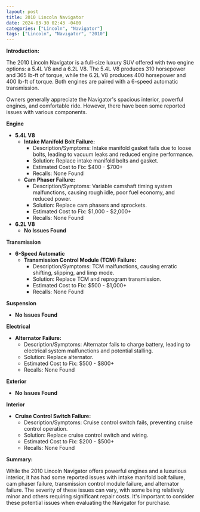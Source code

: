 ```yaml
---
layout: post
title: 2010 Lincoln Navigator
date: 2024-03-30 02:43 -0400
categories: ["Lincoln", "Navigator"]
tags: ["Lincoln", "Navigator", "2010"]
---
```

**Introduction:**

The 2010 Lincoln Navigator is a full-size luxury SUV offered with two engine options: a 5.4L V8 and a 6.2L V8. The 5.4L V8 produces 310 horsepower and 365 lb-ft of torque, while the 6.2L V8 produces 400 horsepower and 400 lb-ft of torque. Both engines are paired with a 6-speed automatic transmission.

Owners generally appreciate the Navigator's spacious interior, powerful engines, and comfortable ride. However, there have been some reported issues with various components.

**Engine**

* **5.4L V8**
    * **Intake Manifold Bolt Failure:**
        * Description/Symptoms: Intake manifold gasket fails due to loose bolts, leading to vacuum leaks and reduced engine performance.
        * Solution: Replace intake manifold bolts and gasket.
        * Estimated Cost to Fix: $400 - $700+
        * Recalls: None Found
    * **Cam Phaser Failure:**
        * Description/Symptoms: Variable camshaft timing system malfunctions, causing rough idle, poor fuel economy, and reduced power.
        * Solution: Replace cam phasers and sprockets.
        * Estimated Cost to Fix: $1,000 - $2,000+
        * Recalls: None Found
* **6.2L V8**
    * **No Issues Found**

**Transmission**

* **6-Speed Automatic**
    * **Transmission Control Module (TCM) Failure:**
        * Description/Symptoms: TCM malfunctions, causing erratic shifting, slipping, and limp mode.
        * Solution: Replace TCM and reprogram transmission.
        * Estimated Cost to Fix: $500 - $1,000+
        * Recalls: None Found

**Suspension**

* **No Issues Found**

**Electrical**

* **Alternator Failure:**
    * Description/Symptoms: Alternator fails to charge battery, leading to electrical system malfunctions and potential stalling.
    * Solution: Replace alternator.
    * Estimated Cost to Fix: $500 - $800+
    * Recalls: None Found

**Exterior**

* **No Issues Found**

**Interior**

* **Cruise Control Switch Failure:**
    * Description/Symptoms: Cruise control switch fails, preventing cruise control operation.
    * Solution: Replace cruise control switch and wiring.
    * Estimated Cost to Fix: $200 - $500+
    * Recalls: None Found

**Summary:**

While the 2010 Lincoln Navigator offers powerful engines and a luxurious interior, it has had some reported issues with intake manifold bolt failure, cam phaser failure, transmission control module failure, and alternator failure. The severity of these issues can vary, with some being relatively minor and others requiring significant repair costs. It's important to consider these potential issues when evaluating the Navigator for purchase.
